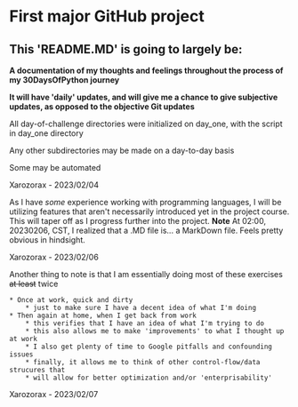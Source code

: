 # First major GitHub project

## This 'README.MD' is going to largely be:
**A documentation of my thoughts and feelings throughout the process of my 30DaysOfPython journey**

**It will have 'daily' updates, and will give me a chance to give subjective updates, as opposed to the objective Git updates**

All day-of-challenge directories were initialized on day_one, with the script in day_one directory

Any other subdirectories may be made on a day-to-day basis

Some may be automated

Xarozorax - 2023/02/04


As I have *some* experience working with programming languages, I will be utilizing features
that aren't necessarily introduced yet in the project course. This will taper off as I 
progress further into the project. **Note** At 02:00, 20230206, CST, I realized that a
.MD file is... a MarkDown file. Feels pretty obvious in hindsight.

Xarozorax - 2023/02/06


Another thing to note is that I am essentially doing most of these exercises ~~at least~~ twice

    * Once at work, quick and dirty
        * just to make sure I have a decent idea of what I'm doing
    * Then again at home, when I get back from work
        * this verifies that I have an idea of what I'm trying to do
        * this also allows me to make 'improvements' to what I thought up at work
        * I also get plenty of time to Google pitfalls and confounding issues
        * finally, it allows me to think of other control-flow/data strucures that 
        * will allow for better optimization and/or 'enterprisability'

Xarozorax - 2023/02/07